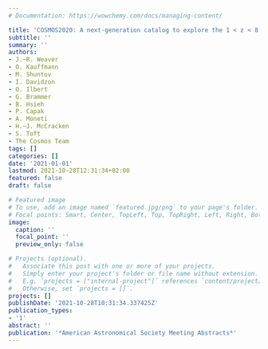 ```yaml
---
# Documentation: https://wowchemy.com/docs/managing-content/

title: 'COSMOS2020: A next-generation catalog to explore the 1 < z < 8 universe'
subtitle: ''
summary: ''
authors:
- J.~R. Weaver
- O. Kauffmann
- M. Shuntov
- I. Davidzon
- O. Ilbert
- G. Brammer
- B. Hsieh
- P. Capak
- A. Moneti
- H.~J. McCracken
- S. Toft
- The Cosmos Team
tags: []
categories: []
date: '2021-01-01'
lastmod: 2021-10-28T12:31:34+02:00
featured: false
draft: false

# Featured image
# To use, add an image named `featured.jpg/png` to your page's folder.
# Focal points: Smart, Center, TopLeft, Top, TopRight, Left, Right, BottomLeft, Bottom, BottomRight.
image:
  caption: ''
  focal_point: ''
  preview_only: false

# Projects (optional).
#   Associate this post with one or more of your projects.
#   Simply enter your project's folder or file name without extension.
#   E.g. `projects = ["internal-project"]` references `content/project/deep-learning/index.md`.
#   Otherwise, set `projects = []`.
projects: []
publishDate: '2021-10-28T10:31:34.337425Z'
publication_types:
- '1'
abstract: ''
publication: '*American Astronomical Society Meeting Abstracts*'
---
```

